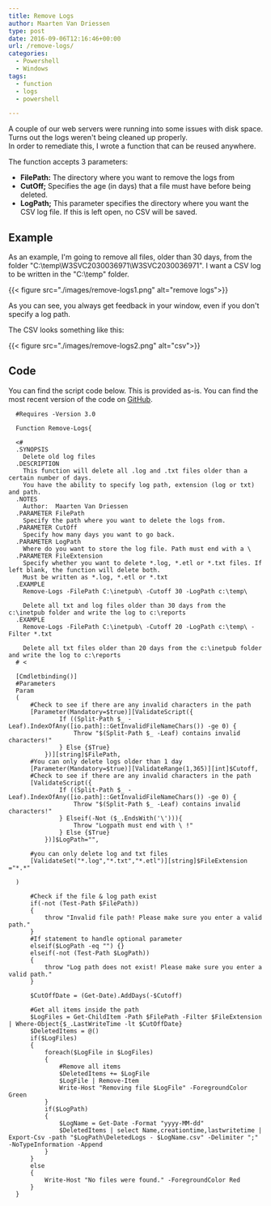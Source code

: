 ```yaml
---
title: Remove Logs
author: Maarten Van Driessen
type: post
date: 2016-09-06T12:16:46+00:00
url: /remove-logs/
categories:
  - Powershell
  - Windows
tags:
  - function
  - logs
  - powershell

---
```

A couple of our web servers were running into some issues with disk space. Turns out the logs weren't being cleaned up properly.  
In order to remediate this, I wrote a function that can be reused anywhere.

The function accepts 3 parameters:

  * **FilePath:** The directory where you want to remove the logs from
  * **CutOff;** Specifies the age (in days) that a file must have before being deleted.
  * **LogPath;** This parameter specifies the directory where you want the CSV log file. If this is left open, no CSV will be saved.

## Example

As an example, I'm going to remove all files, older than 30 days, from the folder "C:\temp\W3SVC2030036971\W3SVC2030036971\". I want a CSV log to be written in the "C:\temp" folder.

{{< figure src="./images/remove-logs1.png" alt="remove logs">}}

As you can see, you always get feedback in your window, even if you don't specify a log path.

The CSV looks something like this:

{{< figure src="./images/remove-logs2.png" alt="csv">}}

## Code

You can find the script code below. This is provided as-is. You can find the most recent version of the code on [GitHub][2].

```
  #Requires -Version 3.0

  Function Remove-Logs{ 

  <#
  .SYNOPSIS
    Delete old log files
  .DESCRIPTION
    This function will delete all .log and .txt files older than a certain number of days.
    You have the ability to specify log path, extension (log or txt) and path.
  .NOTES
    Author:  Maarten Van Driessen
  .PARAMETER FilePath
    Specify the path where you want to delete the logs from.
  .PARAMETER CutOff
    Specify how many days you want to go back.
  .PARAMETER LogPath
    Where do you want to store the log file. Path must end with a \
  .PARAMETER FileExtension
    Specify whether you want to delete *.log, *.etl or *.txt files. If left blank, the function will delete both.
    Must be written as *.log, *.etl or *.txt
  .EXAMPLE
    Remove-Logs -FilePath C:\inetpub\ -Cutoff 30 -LogPath c:\temp\
    
    Delete all txt and log files older than 30 days from the c:\inetpub folder and write the log to c:\reports
  .EXAMPLE
    Remove-Logs -FilePath C:\inetpub\ -Cutoff 20 -LogPath c:\temp\ -Filter *.txt
    
    Delete all txt files older than 20 days from the c:\inetpub folder and write the log to c:\reports
  # <

  [Cmdletbinding()]
  #Parameters
  Param
  (
      #Check to see if there are any invalid characters in the path
      [Parameter(Mandatory=$true)][ValidateScript({
              If ((Split-Path $_ -Leaf).IndexOfAny([io.path]::GetInvalidFileNameChars()) -ge 0) {
                  Throw "$(Split-Path $_ -Leaf) contains invalid characters!"
              } Else {$True}
          })][string]$FilePath,
      #You can only delete logs older than 1 day
      [Parameter(Mandatory=$true)][ValidateRange(1,365)][int]$Cutoff,
      #Check to see if there are any invalid characters in the path
      [ValidateScript({
              If ((Split-Path $_ -Leaf).IndexOfAny([io.path]::GetInvalidFileNameChars()) -ge 0) {
                  Throw "$(Split-Path $_ -Leaf) contains invalid characters!"
              } Elseif(-Not ($_.EndsWith('\'))){
                  Throw "Logpath must end with \ !"
              } Else {$True}
          })]$LogPath="",  
      
      #you can only delete log and txt files
      [ValidateSet("*.log","*.txt","*.etl")][string]$FileExtension ="*.*"
      
  )

      #Check if the file & log path exist
      if(-not (Test-Path $FilePath))
      {
          throw "Invalid file path! Please make sure you enter a valid path."
      }
      #If statement to handle optional parameter
      elseif($LogPath -eq "") {}
      elseif(-not (Test-Path $LogPath))
      {
          throw "Log path does not exist! Please make sure you enter a valid path."
      }

      $CutOffDate = (Get-Date).AddDays(-$Cutoff)

      #Get all items inside the path
      $LogFiles = Get-ChildItem -Path $FilePath -Filter $FileExtension | Where-Object{$_.LastWriteTime -lt $CutOffDate}
      $DeletedItems = @()
      if($LogFiles)
      {
          foreach($LogFile in $LogFiles)
          {
              #Remove all items
              $DeletedItems += $LogFile
              $LogFile | Remove-Item
              Write-Host "Removing file $LogFile" -ForegroundColor Green
          }
          if($LogPath)
          {
              $LogName = Get-Date -Format "yyyy-MM-dd"          
              $DeletedItems | select Name,creationtime,lastwritetime | Export-Csv -path "$LogPath\DeletedLogs - $LogName.csv" -Delimiter ";" -NoTypeInformation -Append
          }
      }
      else 
      {
          Write-Host "No files were found." -ForegroundColor Red
      }
  }
```

 [1]: https://i0.wp.com/www.brisk-it.net/wp-content/uploads/2016/09/remove-logs2.png
 [2]: https://github.com/mvandriessen/Remove-Logs